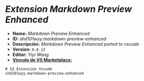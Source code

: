 <!-- Autor: Daniel Benjamin Perez Morales -->
<!-- GitHub: https://github.com/D4nitrix13 -->
<!-- GitLab: https://gitlab.com/D4nitrix13 -->
<!-- Correo electrónico: danielperezdev@proton.me -->
# ***Extension Markdown Preview Enhanced***

- **Name:** *Markdown Preview Enhanced*
- **ID:** *shd101wyy.markdown-preview-enhanced*
- **Descripción:** *Markdown Preview Enhanced ported to vscode*
- **Version:** *`0.8.13`*
- **Editor:** *Yiyi Wang*
- **[Vínculo de VS Marketplace:](https://marketplace.visualstudio.com/items?itemName=shd101wyy.markdown-preview-enhanced "https://marketplace.visualstudio.com/items?itemName=shd101wyy.markdown-preview-enhanced")**

```plaintext
# Id Extensión Vscode
shd101wyy.markdown-preview-enhanced
```
